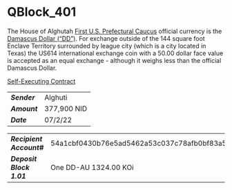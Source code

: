 # QBlock_401

The House of Alghutah [First U.S. Prefectural Caucus](https://github.com/Alghuti-Portfolio/QBlock_401/blob/22c94b22c51b604f9dbd78ecdc103381245fb598/327.pdf) official currency is the [Damascus Dollar (“DD”)](https://github.com/Alghuti-Portfolio/QBlock_401/blob/a4d0a284202951a5e95c69871cd74dfd6f46a787/50d%20Coin.pdf). For exchange outside of the 144 square foot Enclave Territory surrounded by league city (which is a city located in Texas) the US614 international exchange coin with a 50.00 dollar face value is accepted as an equal exchange - although it weighs less than the official Damascus Dollar.

[Self-Executing Contract](https://github.com/Alghuti-Portfolio/QBlock_401/blob/61c258305b97308dd3f76b56ed4114ab72dc7000/Block2.02.pdf)


|  | |
| ------------- | ------------- |
| ***Sender***  | Alghuti  |
| ***Amount***  | 377,900 NID  |
| ***Date***  | 07/2/22 |


|  | |
| ------------- | ------------- |
| ***Recipient Account#***  | 54a1cbf0430b76e5ad5462a53c037c78afb0bf83a54cdfda38e733f63dad6607 |
| ***Deposit Block 1.01***  | One DD-AU 1324.00 KOi |
